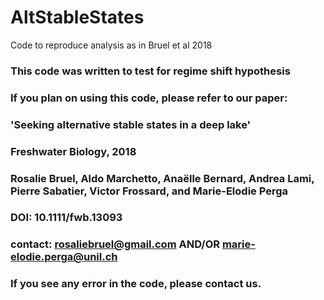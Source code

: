 # AltStableStates
Code to reproduce analysis as in Bruel et al 2018

### This code was written to test for regime shift hypothesis
### If you plan on using this code, please refer to our paper:
### 
### 'Seeking alternative stable states in a deep lake'
### Freshwater Biology, 2018
###
### Rosalie Bruel, Aldo Marchetto, Anaëlle Bernard, Andrea Lami, Pierre Sabatier, Victor Frossard, and Marie-Elodie Perga
### 
### DOI: 10.1111/fwb.13093
###
### contact: rosaliebruel@gmail.com AND/OR marie-elodie.perga@unil.ch
###
### If you see any error in the code, please contact us.

